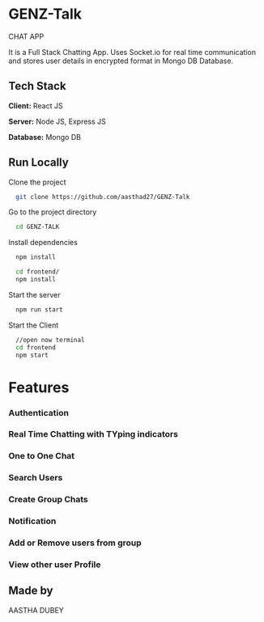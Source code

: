 # GENZ-Talk
CHAT APP 


It is a  Full Stack Chatting App.
Uses Socket.io for real time communication and stores user details in encrypted format in Mongo DB Database.
## Tech Stack

**Client:** React JS

**Server:** Node JS, Express JS

**Database:** Mongo DB
  
## Run Locally

Clone the project

```bash
  git clone https://github.com/aasthad27/GENZ-Talk
```

Go to the project directory

```bash
  cd GENZ-TALK
```

Install dependencies

```bash
  npm install
```

```bash
  cd frontend/
  npm install
```

Start the server

```bash
  npm run start
```
Start the Client

```bash
  //open now terminal
  cd frontend
  npm start
```
# Features 
### Authentication 
### Real Time Chatting with TYping indicators 
### One to One Chat 
### Search Users
### Create Group Chats
### Notification
### Add or Remove users from group
### View other user Profile

## Made by 
AASTHA DUBEY 
